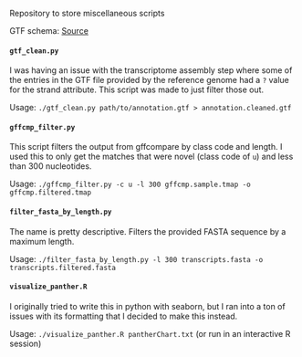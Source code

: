 Repository to store miscellaneous scripts

GTF schema: [Source](https://www.ensembl.org/info/website/upload/gff.html)


#### `gtf_clean.py`
I was having an issue with the transcriptome assembly step where some of the entries in the GTF file provided by the reference genome had a `?` value for the strand attribute. This script was made to just filter those out.

Usage: `./gtf_clean.py path/to/annotation.gtf > annotation.cleaned.gtf`

#### `gffcmp_filter.py`
This script filters the output from gffcompare by class code and length. I used this to only get the matches that were novel (class code of `u`) and less than 300 nucleotides.

Usage: `./gffcmp_filter.py -c u -l 300 gffcmp.sample.tmap -o gffcmp.filtered.tmap`

#### `filter_fasta_by_length.py`
The name is pretty descriptive. Filters the provided FASTA sequence by a maximum length.

Usage: `./filter_fasta_by_length.py -l 300 transcripts.fasta -o transcripts.filtered.fasta`

#### `visualize_panther.R`

I originally tried to write this in python with seaborn, but I ran into a ton of issues with its formatting that I decided to make this instead.

Usage: `./visualize_panther.R pantherChart.txt` (or run in an interactive R session)
